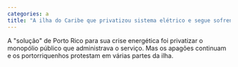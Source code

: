 ```yaml
---
categories: a
title: "A ilha do Caribe que privatizou sistema elétrico e segue sofrendo com apagões"
---
```

A "solução" de Porto Rico para sua crise energética foi privatizar o monopólio público que administrava o serviço. Mas os apagões continuam e os portorriquenhos protestam em várias partes da ilha.